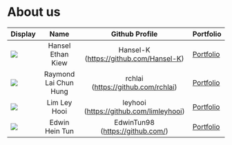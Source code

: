 
# About us

| Display                                             |         Name          |             Github Profile              | Portfolio                                                                |
|-----------------------------------------------------|:---------------------:|:---------------------------------------:|:-------------------------------------------------------------------------|
| ![](https://via.placeholder.com/100.png?text=Photo) |   Hansel Ethan Kiew   | Hansel-K (https://github.com/Hansel-K)  | [Portfolio](https://ay2425s2-cs2113-w12-4.github.io/tp/team/hansel-k.html)                                       |
| ![](https://via.placeholder.com/100.png?text=Photo) | Raymond Lai Chun Hung |   rchlai (https://github.com/rchlai)    | [Portfolio](https://ay2425s2-cs2113-w12-4.github.io/tp/team/rchlai.html) |
| ![](https://via.placeholder.com/100.png?text=Photo) |     Lim Ley Hooi      | leyhooi (https://github.com/limleyhooi) | [Portfolio](docs/team/johndoe.md)                                        |
| ![](https://via.placeholder.com/100.png?text=Photo) |    Edwin Hein Tun     |    EdwinTun98 (https://github.com/)     | [Portfolio](https://ay2425s2-cs2113-w12-4.github.io/tp/team/edwintun98.html)                                        |

